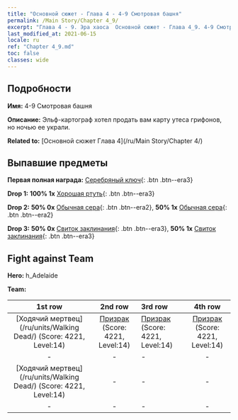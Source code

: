 ```yaml
---
title: "Основной сюжет - Глава 4 - 4-9 Смотровая башня"
permalink: /Main Story/Chapter 4_9/
excerpt: "Глава 4 - 9. Эра хаоса  Основной сюжет - Глава 4_9. 4-9 Смотровая башня"
last_modified_at: 2021-06-15
locale: ru
ref: "Chapter 4_9.md"
toc: false
classes: wide
---
```


## Подробности

 **Имя:** 4-9 Смотровая башня

 **Описание:** Эльф-картограф хотел продать вам карту утеса грифонов, но ночью ее украли.

 **Related to:** [Основной сюжет Глава 4](/ru/Main Story/Chapter 4/)

## Выпавшие предметы

 **Первая полная награда:** [Серебряный ключ](/ItemsRU/con_693/){: .btn .btn--era3}

 **Drop 1:** **100% 1x** [Хорошая ртуть](/ItemsRU/mat_14/){: .btn .btn--era3}

 **Drop 2:** **50% 0x** [Обычная сера](/ItemsRU/mat_9/){: .btn .btn--era2}, **50% 1x** [Обычная сера](/ItemsRU/mat_9/){: .btn .btn--era2}

 **Drop 3:** **50% 0x** [Свиток заклинания](/ItemsRU/con_694/){: .btn .btn--era3}, **50% 1x** [Свиток заклинания](/ItemsRU/con_694/){: .btn .btn--era3}


## Fight against Team
 **Hero:** h_Adelaide

 **Team:**


  | 1st row | 2nd row | 3rd row | 4th row |
  |:----:|:----:|:----|:----:|
  | [Ходячий мертвец](/ru/units/Walking Dead/) (Score: 4221, Level:14)  | [Призрак](/ru/units/Wight/) (Score: 4221, Level:14)  | [Призрак](/ru/units/Wight/) (Score: 4221, Level:14)  | [Призрак](/ru/units/Wight/) (Score: 4221, Level:14)  |
  | - | - | - | - |
  | [Ходячий мертвец](/ru/units/Walking Dead/) (Score: 4221, Level:14)  | - | - | - |
  | - | - | - | - |


